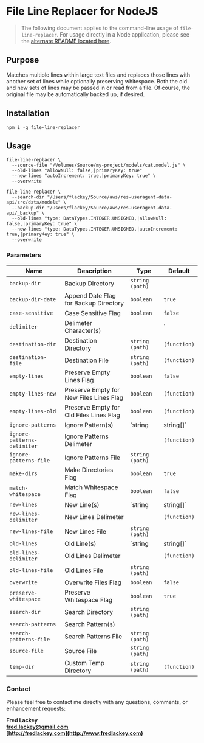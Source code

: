 # File Line Replacer for NodeJS

>  The following document applies to the command-line usage of `file-line-replacer`.  For usage directly in a Node application, please see the [alternate README located here](README-ALT.md).

## Purpose  
Matches multiple lines within large text files and replaces those lines with another set of lines while optionally preserving whitespace.  Both the old and new sets of lines may be passed in or read from a file.  Of course, the original file may be automatically backed up, if desired.

## Installation

```
npm i -g file-line-replacer
```

## Usage

```
file-line-replacer \
  --source-file "/Volumes/Source/my-project/models/cat.model.js" \
  --old-lines "allowNull: false,|primaryKey: true"
  --new-lines "autoIncrement: true,|primaryKey: true" \
  --overwrite
```

```
file-line-replacer \
  --search-dir "/Users/flackey/Source/aws/res-useragent-data-api/src/data/models" \
  --backup-dir "/Users/flackey/Source/aws/res-useragent-data-api/_backup" \
  --old-lines "type: DataTypes.INTEGER.UNSIGNED,|allowNull: false,|primaryKey: true" \
  --new-lines "type: DataTypes.INTEGER.UNSIGNED,|autoIncrement: true,|primaryKey: true" \
  --overwrite
```

### Parameters
| Name                        | Description                             | Type                | Default      |
|-----------------------------|-----------------------------------------|---------------------|--------------|
| `backup-dir`                | Backup Directory                        | `string (path)`     |              |
| `backup-dir-date`           | Append Date Flag for Backup Directory   | `boolean`           | `true`       |
| `case-sensitive`            | Case Sensitive Flag                     | `boolean`           | `false`      |
| `delimiter`                 | Delimeter Character(s)                  |                     | `|`          |
| `destination-dir`           | Destination Directory                   | `string (path)`     | `(function)` |
| `destination-file`          | Destination File                        | `string (path)`     | `(function)` |
| `empty-lines`               | Preserve Empty Lines Flag               | `boolean`           | `false`      |
| `empty-lines-new`           | Preserve Empty for New Files Lines Flag | `boolean`           | `(function)` |
| `empty-lines-old`           | Preserve Empty for Old Files Lines Flag | `boolean`           | `(function)` |
| `ignore-patterns`           | Ignore Pattern(s)                       | `string | string[]` |              |
| `ignore-patterns-delimiter` | Ignore Patterns Delimeter               |                     | `(function)` |
| `ignore-patterns-file`      | Ignore Patterns File                    | `string (path)`     |              |
| `make-dirs`                 | Make Directories Flag                   | `boolean`           | `true`       |
| `match-whitespace`          | Match Whitespace Flag                   | `boolean`           | `false`      |
| `new-lines`                 | New Line(s)                             | `string | string[]` |              |
| `new-lines-delimiter`       | New Lines Delimeter                     |                     | `(function)` |
| `new-lines-file`            | New Lines File                          | `string (path)`     |              |
| `old-lines`                 | Old Line(s)                             | `string | string[]` |              |
| `old-lines-delimiter`       | Old Lines Delimeter                     |                     | `(function)` |
| `old-lines-file`            | Old Lines File                          | `string (path)`     |              |
| `overwrite`                 | Overwrite Files Flag                    | `boolean`           | `false`      |
| `preserve-whitespace`       | Preserve Whitespace Flag                | `boolean`           | `true`       |
| `search-dir`                | Search Directory                        | `string (path)`     |              |
| `search-patterns`           | Search Pattern(s)                       |                     |              |
| `search-patterns-file`      | Search Patterns File                    | `string (path)`     |              |
| `source-file`               | Source File                             | `string (path)`     |              |
| `temp-dir`                  | Custom Temp Directory                   | `string (path)`     | `(function)` |

### Contact  
Please feel free to contact me directly with any questions, comments, or enhancement requests:

**Fred Lackey**  
**[fred.lackey@gmail.com](mailto://fred.lackey@gmail.com)**  
**[http://fredlackey.com](http://www.fredlackey.com)**  
